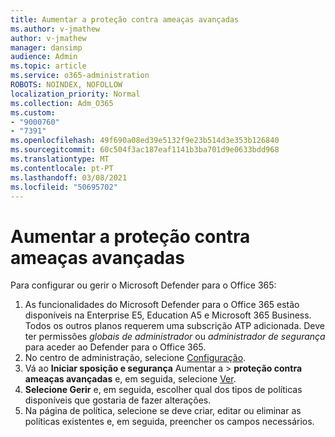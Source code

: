 ```yaml
---
title: Aumentar a proteção contra ameaças avançadas
ms.author: v-jmathew
author: v-jmathew
manager: dansimp
audience: Admin
ms.topic: article
ms.service: o365-administration
ROBOTS: NOINDEX, NOFOLLOW
localization_priority: Normal
ms.collection: Adm_O365
ms.custom:
- "9000760"
- "7391"
ms.openlocfilehash: 49f690a08ed39e5132f9e23b514d3e353b126840
ms.sourcegitcommit: 60c504f3ac187eaf1141b3ba701d9e0633bdd968
ms.translationtype: MT
ms.contentlocale: pt-PT
ms.lasthandoff: 03/08/2021
ms.locfileid: "50695702"
---
```

# <a name="increase-protection-from-advanced-threats"></a>Aumentar a proteção contra ameaças avançadas

Para configurar ou gerir o Microsoft Defender para o Office 365:

1. As funcionalidades do Microsoft Defender para o Office 365 estão disponíveis na Enterprise E5, Education A5 e Microsoft 365 Business. Todos os outros planos requerem uma subscrição ATP adicionada. Deve ter permissões *globais de administrador* ou *administrador de segurança* para aceder ao Defender para o Office 365.
2. No centro de administração, selecione [Configuração](https://go.microsoft.com/fwlink/p/?linkid=2075721).
3. Vá ao **Iniciar sposição e segurança** Aumentar a  >  **proteção contra ameaças avançadas** e, em seguida, selecione [Ver](https://go.microsoft.com/fwlink/?linkid=2109302).
4. **Selecione Gerir** e, em seguida, escolher qual dos tipos de políticas disponíveis que gostaria de fazer alterações.
5. Na página de política, selecione se deve criar, editar ou eliminar as políticas existentes e, em seguida, preencher os campos necessários.
